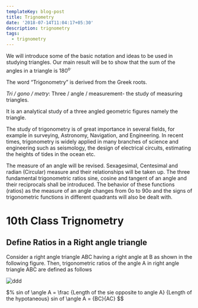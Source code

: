 ```yaml
---
templateKey: blog-post
title: Trignometry
date: '2018-07-14T11:04:17+05:30'
description: trignometry
tags:
  - trignometry
---
```

We will introduce some of the basic notation and ideas to be used in studying triangles. Our main result will be to show that the sum of the angles in a triangle is 180<sup>o<sup>.

The word “Trigonometry” is derived from the Greek roots.

_Tri / gono / metry_: Three / angle / measurement- the study of measuring triangles.

It is an analytical study of a three angled geometric figures namely the triangle.

The study of trigonometry is of great importance in several fields, for example in surveying, Astronomy, Navigation, and Engineering. In recent times, trigonometry is widely applied in many branches of science and engineering such as seismology, the design of electrical circuits, estimating the heights of tides in the ocean etc.

The measure of an angle will be revised. Sexagesimal, Centesimal and radian (Circular) measure and their relationships will be taken up. The three fundamental trigonometric ratios sine, cosine and tangent of an angle and their reciprocals shall be introduced. The behavior of these functions (ratios) as the measure of an angle changes from 0o to 90o and the signs of trigonometric functions in different quadrants will also be dealt with.

# 10th Class Trignometry

## Define Ratios in a Right angle triangle

Consider a right angle triangle ABC having a right angle at B as shown in the following figure. Then, trigonometric ratios of the angle A in right angle triangle ABC are defined as follows

![ddd](/img/10-class-0.png)

$%
sin of \angle A = \frac {Length of the sie opposite to angle A} {Length of the hypotaneous}
sin of \angle A = {BC}{AC}
$$
